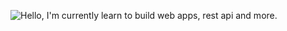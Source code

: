 


![Hello,  I'm currently learn to build web apps, rest api and more.](https://pimp-my-readme.webapp.io/pimp-my-readme/wavy-banner?subtitle=%20I%27m%20currently%20learn%20to%20build%20web%20apps%2C%20rest%20api%20and%20more.&title=Hello) 
<!--
 # Holaa 👋 

<!--<img src="https://media.giphy.com/media/WUlplcMpOCEmTGBtBW/giphy.gif" width="220"> 
<img align="right" height="200em" src="https://github-readme-stats.vercel.app/api/top-langs/?username=zarmintaa&theme=tokyonight&show_icons=true" /> 

<!--
<img align="right" height="160em" src="https://github-readme-stats.vercel.app/api/top-langs/?username=zarmintaa&layout=compact" />


🛠 &nbsp;Tech Stack :

![NodeJS](https://img.shields.io/badge/node.js-6DA55F?style=for-the-badge&logo=node.js&logoColor=white)
![React](https://img.shields.io/badge/react-%2320232a.svg?style=for-the-badge&logo=react&logoColor=%2361DAFB)
![Next JS](https://img.shields.io/badge/Next-black?style=for-the-badge&logo=next.js&logoColor=white)


🔧 &nbsp; Tools :


![Git](https://img.shields.io/badge/git-%23F05033.svg?style=for-the-badge&logo=git&logoColor=white)
![Figma](https://img.shields.io/badge/figma-%23E0234E.svg?style=for-the-badge&logo=figma&logoColor=white)
![Vercel](https://img.shields.io/badge/vercel-%23000000.svg?style=for-the-badge&logo=vercel&logoColor=white)
![Netlify](https://img.shields.io/badge/netlify-%230072C6.svg?style=for-the-badge&logo=netlify&logoColor=#00C7B7)

🛢 &nbsp; Database :

![MongoDB](https://img.shields.io/badge/MongoDB-%234ea94b.svg?style=for-the-badge&logo=mongodb&logoColor=white)
![Firebase](https://img.shields.io/badge/firebase-%23039BE5.svg?style=for-the-badge&logo=firebase)

💻 &nbsp; IDEs/Editors :

![WebStorm](https://img.shields.io/badge/webstorm-143?style=for-the-badge&logo=webstorm&logoColor=white&color=black)
![Visual Studio Code](https://img.shields.io/badge/VS%20Code-0078d7.svg?style=for-the-badge&logo=visual-studio-code&logoColor=white)
klk
-->

<!--
![Metrics](https://metrics.lecoq.io/zarmintaa?template=terminal&base.header=0&base.activity=0&base.community=0&base.repositories=0&base.metadata=0&languages=1&languages.limit=8&languages.sections=most-used&languages.colors=github&languages.threshold=0%25&languages.indepth=false&languages.categories=markup%2C%20programming&languages.recent.categories=markup%2C%20programming&languages.recent.load=300&languages.recent.days=14&config.timezone=Asia%2FJakarta)-->
<!-- 
<img align="right" height="160em" src="https://github-readme-stats.vercel.app/api/top-langs/?username=myzeus&layout=compact" />
<img align="right" alt="GIF" src="https://media.giphy.com/media/836HiJc7pgzy8iNXCn/giphy.gif" width="400" /> -->

<!--
<h3> 🛠 &nbsp;Tech Stack Study <img src="https://media.giphy.com/media/WUlplcMpOCEmTGBtBW/giphy.gif" width="30"></h3>

- 💻 &nbsp;
  ![Javascript](https://img.shields.io/badge/--333333?style=flat&logo=Javascript&logoColor=FFFF00)
  ![Python](https://img.shields.io/badge/--333333?style=flat&logo=python)
  ![R (Statistics)](https://img.shields.io/badge/--333333?style=flat&logo=R&logoColor=276DC3)
  ![kotlin](https://img.shields.io/badge/--333333?style=flat&logo=kotlin&logoColor=276DC3)
  
- 🌐 &nbsp;
  ![JavaScript](https://img.shields.io/badge/--333333?style=flat&logo=javascript)
  ![Node.js](https://img.shields.io/badge/--333333?style=flat&logo=node.js)
  ![React](https://img.shields.io/badge/--333333?style=flat&logo=react)
  ![VueJS](https://img.shields.io/badge/--333333?style=flat&logo=vue.js)
  ![Python](https://img.shields.io/badge/--333333?style=flat&logo=python)
- 🛢 &nbsp;
  ![MongoDB](https://img.shields.io/badge/--333333?style=flat&logo=mongodb)
  ![Postgre](https://img.shields.io/badge/--333333?style=flat&logo=postgresql)
- ⚙️ &nbsp;
  ![NPM](https://img.shields.io/badge/--333333?style=flat&logo=npm)
  ![GitHub](https://img.shields.io/badge/--333333?style=flat&logo=github)
  ![figma](https://img.shields.io/badge/--333333?style=flat&logo=figma)
  ![Docker](https://img.shields.io/badge/--333333?style=flat&logo=docker)
- 🔧 &nbsp;
  ![Visual Studio Code](https://img.shields.io/badge/--333333?style=flat&logo=visual-studio-code&logoColor=007ACC)
  ![RStudio](https://img.shields.io/badge/--333333?style=flat&logo=rstudio)
  ![Pycharm](https://img.shields.io/badge/--333333?style=flat&logo=pycharm)
  
<br/>
<br/>
<a href="https://github.com/myzeus">
  <img align="left" height="160em" src="https://github-readme-stats.vercel.app/api/top-langs/?username=myzeus&layout=compact" />
  <img align="right" height="160em" src="https://github-readme-stats.vercel.app/api?username=myzeus&show_icons=true" />
</a>
<br/>


<!-- &theme=buefy -->


<br/>

<!--
**myzeus/myzeus** is a ✨ _special_ ✨ repository because its `README.md` (this file) appears on your GitHub profile.

Here are some ideas to get you started:

- 🔭 I’m currently working on ...
- 🌱 I’m currently learning ...
- 👯 I’m looking to collaborate on ...
- 🤔 I’m looking for help with ...
- 💬 Ask me about ...
- 📫 How to reach me: ...
- 😄 Pronouns: ...
- ⚡ Fun fact: ...


<h3> 🛠 &nbsp;Tech Stack</h3>

- 💻 &nbsp;
  ![Python](https://img.shields.io/badge/-Python-333333?style=flat&logo=python)
  ![Java](https://img.shields.io/badge/-Java-333333?style=flat&logo=Java&logoColor=007396)
  ![C++](https://img.shields.io/badge/-C++-333333?style=flat&logo=C%2B%2B&logoColor=00599C)
  ![R (Statistics)](https://img.shields.io/badge/-R-333333?style=flat&logo=R&logoColor=276DC3)
- 🌐 &nbsp;
  ![HTML5](https://img.shields.io/badge/-HTML5-333333?style=flat&logo=HTML5)
  ![CSS](https://img.shields.io/badge/-CSS-333333?style=flat&logo=CSS3&logoColor=1572B6)
  ![JavaScript](https://img.shields.io/badge/-JavaScript-333333?style=flat&logo=javascript)
  ![Bootstrap](https://img.shields.io/badge/-Bootstrap-333333?style=flat&logo=bootstrap&logoColor=563D7C)
  ![Node.js](https://img.shields.io/badge/-Node.js-333333?style=flat&logo=node.js)
  ![React](https://img.shields.io/badge/-React-333333?style=flat&logo=react)
- 🛢 &nbsp;
  ![MySQL](https://img.shields.io/badge/-MySQL-333333?style=flat&logo=mysql)
  ![MongoDB](https://img.shields.io/badge/-MongoDB-333333?style=flat&logo=mongodb)
- ⚙️ &nbsp;
  ![Git](https://img.shields.io/badge/-Git-333333?style=flat&logo=git)
  ![GitHub](https://img.shields.io/badge/-GitHub-333333?style=flat&logo=github))
- 🔧 &nbsp;
  ![Visual Studio Code](https://img.shields.io/badge/-Visual%20Studio%20Code-333333?style=flat&logo=visual-studio-code&logoColor=007ACC)
  ![RStudio](https://img.shields.io/badge/-RStudio-333333?style=flat&logo=rstudio)
  ![Eclipse](https://img.shields.io/badge/-Eclipse-333333?style=flat&logo=eclipse-ide&logoColor=2C2255)
- 🖥 &nbsp;
  ![Illustrator](https://img.shields.io/badge/-Illustrator-333333?style=flat&logo=adobe-illustrator)
  ![Photoshop](https://img.shields.io/badge/-Photoshop-333333?style=flat&logo=adobe-photoshop)
  ![InDesign](https://img.shields.io/badge/-InDesign-333333?style=flat&logo=adobe-indesign)
  
  <a href="https://github.com/myzeus">
  <img align="left" height="160em" src="https://github-readme-stats.vercel.app/api/top-langs/?username=myzeus&layout=compact" />
  <img align="right" height="160em" src="https://github-readme-stats.vercel.app/api?username=myzeus&show_icons=true" />
</a>

-->
